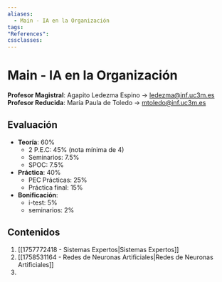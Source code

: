 ```yaml
---
aliases:
  - Main - IA en la Organización
tags:
"References":
cssclasses:
---
```

# Main - IA en la Organización

**Profesor Magistral**: Agapito Ledezma Espino -> ledezma@inf.uc3m.es
**Profesor Reducida**: María Paula de Toledo -> mtoledo@inf.uc3m.es

## Evaluación

- **Teoría**: 60%
	- 2 P.E.C: 45% (nota mínima de 4)
	- Seminarios: 7.5%
	- SPOC: 7.5%
- **Práctica**: 40%
	- PEC Prácticas: 25%
	- Práctica final: 15%
- **Bonificación**:
	- i-test: 5%
	- seminarios: 2%

## Contenidos

1. [[1757772418 - Sistemas Expertos|Sistemas Expertos]]
2. [[1758531164 - Redes de Neuronas Artificiales|Redes de Neuronas Artificiales]]
3. 